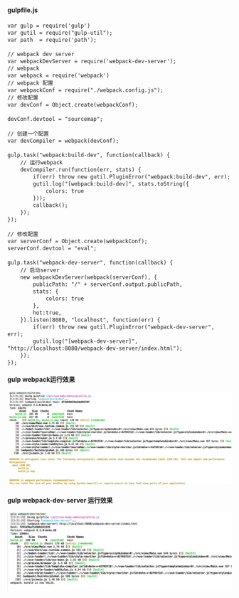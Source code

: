 #### gulpfile.js
    var gulp = require('gulp')
    var gutil = require("gulp-util");
    var path  = require('path');
    
    // webpack dev server
    var webpackDevServer = require('webpack-dev-server');
    // webpack
    var webpack = require('webpack')
    // webpack 配置
    var webpackConf = require("./webpack.config.js");
    // 修改配置
    var devConf = Object.create(webpackConf);
    
    devConf.devtool = "sourcemap";
    
    // 创建一个配置
    var devCompiler = webpack(devConf);
    
    gulp.task("webpack:build-dev", function(callback) {
        // 运行webpack
        devCompiler.run(function(err, stats) {
            if(err) throw new gutil.PluginError("webpack:build-dev", err);
            gutil.log("[webpack:build-dev]", stats.toString({
                colors: true
            }));
            callback();
        });
    });
    
    // 修改配置
    var serverConf = Object.create(webpackConf);
    serverConf.devtool = "eval";
    
    gulp.task("webpack-dev-server", function(callback) {
        // 启动server
        new webpackDevServer(webpack(serverConf), {
            publicPath: "/" + serverConf.output.publicPath,
            stats: {
                colors: true
            },
            hot:true,
        }).listen(8080, "localhost", function(err) {
            if(err) throw new gutil.PluginError("webpack-dev-server", err);
            gutil.log("[webpack-dev-server]", "http://localhost:8080/webpack-dev-server/index.html");
        });
    });
    
#### gulp webpack运行效果
![alt text](../res/gulp-webpack.jpeg "运行效果")

#### gulp webpack-dev-server 运行效果
![alt text](../res/gulp-webpack-dev-server.jpeg "运行效果")
